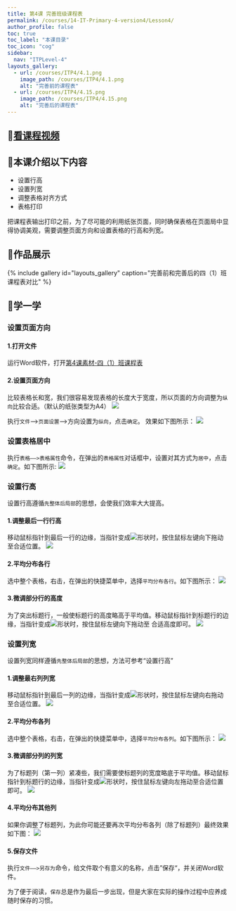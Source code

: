 ```yaml
---
title: 第4课 完善班级课程表
permalink: /courses/14-IT-Primary-4-version4/Lesson4/
author_profile: false
toc: true
toc_label: "本课目录"
toc_icon: "cog"
sidebar:
  nav: "ITPLevel-4"
layouts_gallery:
  - url: /courses/ITP4/4.1.png
    image_path: /courses/ITP4/4.1.png
    alt: "完善前的课程表"
  - url: /courses/ITP4/4.15.png
    image_path: /courses/ITP4/4.15.png
    alt: "完善后的课程表"
---
```

## :cinema:[看课程视频](http://study.163.com)
## :mega:本课介绍以下内容
- 设置行高
- 设置列宽
- 调整表格对齐方式
- 表格打印

把课程表输出打印之前，为了尽可能的利用纸张页面，同时确保表格在页面局中显得协调美观，需要调整页面方向和设置表格的行高和列宽。
## :rainbow:作品展示
{% include gallery id="layouts_gallery" caption="完善前和完善后的四（1）班课程表对比" %}
## :electric_plug:学一学
### 设置页面方向
#### 1.打开文件
运行Word软件，打开[第4课素材-四（1）班课程表](https://github.com/goshinh/goshinh.github.io/raw/master/courses/ITP4/%E7%AC%AC4%E8%AF%BE%E7%B4%A0%E6%9D%90-%E5%9B%9B%EF%BC%881%EF%BC%89%E7%8F%AD%E8%AF%BE%E7%A8%8B%E8%A1%A8.doc)
#### 2.设置页面方向
比较表格长和宽，我们很容易发现表格的长度大于宽度，所以页面的方向调整为`纵向`比较合适。（默认的纸张类型为A4）
![](/courses/ITP4/4.2.png)

执行`文件`——>`页面设置`——>方向设置为`纵向`，点击`确定`。
效果如下图所示：
![](/courses/ITP4/4.3.png)
### 设置表格居中
执行`表格——>表格属性`命令，在弹出的`表格属性`对话框中，设置对其方式为`居中`，点击`确定`。如下图所示:
![](/courses/ITP4/4.4.png)
### 设置行高
设置行高遵循`先整体后局部`的思想，会使我们效率大大提高。
#### 1.调整最后一行行高
移动鼠标指针到最后一行的边缘，当指针变成![](/courses/ITP4/4.6.png)形状时，按住鼠标左键向下拖动至合适位置。
![](/courses/ITP4/4.7.png)
#### 2.平均分布各行
选中整个表格，右击，在弹出的快捷菜单中，选择`平均分布各行`。如下图所示：
![](/courses/ITP4/4.8.png)
#### 3.微调部分行的高度
为了突出标题行，一般使标题行的高度略高于平均值。移动鼠标指针到标题行的边缘，当指针变成![](/courses/ITP4/4.6.png)形状时，按住鼠标左键向下拖动至
合适高度即可。
![](/courses/ITP4/4.10.png)
### 设置列宽
设置列宽同样遵循`先整体后局部`的思想，方法可参考“设置行高”
#### 1.调整最右列列宽
移动鼠标指针到最后一列的边缘，当指针变成![](/courses/ITP4/4.5.png)形状时，按住鼠标左键向右拖动至合适位置。
![](/courses/ITP4/4.11.png)
#### 2.平均分布各列
选中整个表格，右击，在弹出的快捷菜单中，选择`平均分布各列`。如下图所示：
![](/courses/ITP4/4.12.png)
#### 3.微调部分列的列宽
为了标题列（第一列）紧凑些，我们需要使标题列的宽度略底于平均值。移动鼠标指针到标题行的边缘，当指针变成![](/courses/ITP4/4.5.png)形状时，按住鼠标左键向左拖动至合适位置即可。
![](/courses/ITP4/4.13.png)
#### 4.平均分布其他列
如果你调整了标题列，为此你可能还要再次平均分布各列（除了标题列）最终效果如下图：
![](/courses/ITP4/4.14.png)
#### 5.保存文件

执行`文件——>另存为`命令，给文件取个有意义的名称，点击”保存“，并关闭Word软件。

为了便于阅读，`保存`总是作为最后一步出现，但是大家在实际的操作过程中应养成随时保存的习惯。
